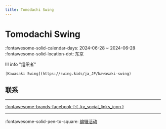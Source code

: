 ```yaml
---
title: Tomodachi Swing
---
```


# Tomodachi Swing 

:fontawesome-solid-calendar-days: 2024-06-28 ~ 2024-06-28  
:fontawesome-solid-location-dot: 东京  

!!! info "组织者"

    [Kawasaki Swing](https://swing.kids/ja_JP/kawasaki-swing)  

## 联系


---

 [:fontawesome-brands-facebook-f:{ .ky_social_links_icon }](https://www.facebook.com/events/s/tomodachi-swing-night-vol11/799046655482239)

---

:fontawesome-solid-pen-to-square: [编辑活动](https://github.com/swingdance/events/issues/new?assignees=&labels=update+event&projects=&template=03-update_entity.yml&title=Update%20Event%3A%202024%2Fja_JP%20%E2%80%A2%20Tomodachi%20Swing&region=ja_JP&year=2024&id=tomodachi-swing-2024&name=Tomodachi%20Swing&org_id=kawasaki-swing)
